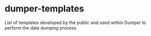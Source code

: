 # dumper-templates
List of templates developed by the public and used within Dumper to perform the data dumping process.
